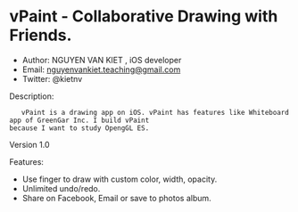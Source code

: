 vPaint - Collaborative Drawing with Friends.
======
- Author: NGUYEN VAN KIET , iOS developer
- Email: nguyenvankiet.teaching@gmail.com
- Twitter: @kietnv

Description:

       vPaint is a drawing app on iOS. vPaint has features like Whiteboard app of GreenGar Inc. I build vPaint
    because I want to study OpengGL ES. 

Version 1.0

Features:

- Use finger to draw with custom color, width, opacity.
- Unlimited undo/redo. 
- Share on Facebook, Email or save to photos album.

